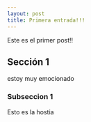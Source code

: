 ```yaml
---
layout: post
title: Primera entrada!!!
---
```

Este es el primer post!!
## Sección 1
estoy muy emocionado

### Subseccion 1
 Esto es la hostia
